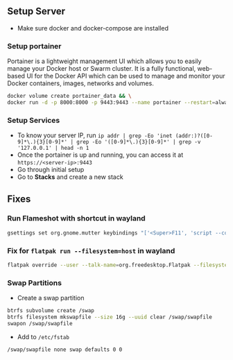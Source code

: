 ## Setup Server

- Make sure docker and docker-compose are installed

### Setup portainer

Portainer is a lightweight management UI which allows you to easily manage your Docker host or Swarm cluster. It is a fully functional, web-based UI for the Docker API which can be used to manage and monitor your Docker containers, images, networks and volumes.

```bash
docker volume create portainer_data && \
docker run -d -p 8000:8000 -p 9443:9443 --name portainer --restart=always -v /var/run/docker.sock:/var/run/docker.sock -v portainer_data:/data portainer/portainer-ce:2.21.5
```

### Setup Services

- To know your server IP, run `ip addr | grep -Eo 'inet (addr:)?([0-9]*\.){3}[0-9]*' | grep -Eo '([0-9]*\.){3}[0-9]*' | grep -v '127.0.0.1' | head -n 1`
- Once the portainer is up and running, you can access it at `https://<server-ip>:9443`
- Go through initial setup
- Go to **Stacks** and create a new stack

## Fixes

### Run Flameshot with shortcut in wayland

```bash
gsettings set org.gnome.mutter keybindings "['<Super>F11', 'script --command "flameshot gui" /dev/null']"
```

### Fix for `flatpak run --filesystem=host` in wayland

```bash
flatpak override --user --talk-name=org.freedesktop.Flatpak --filesystem=host
```

### Swap Partitions

- Create a swap partition

```bash
btrfs subvolume create /swap
btrfs filesystem mkswapfile --size 16g --uuid clear /swap/swapfile
swapon /swap/swapfile
```

- Add to `/etc/fstab`

```bash
/swap/swapfile none swap defaults 0 0
```
